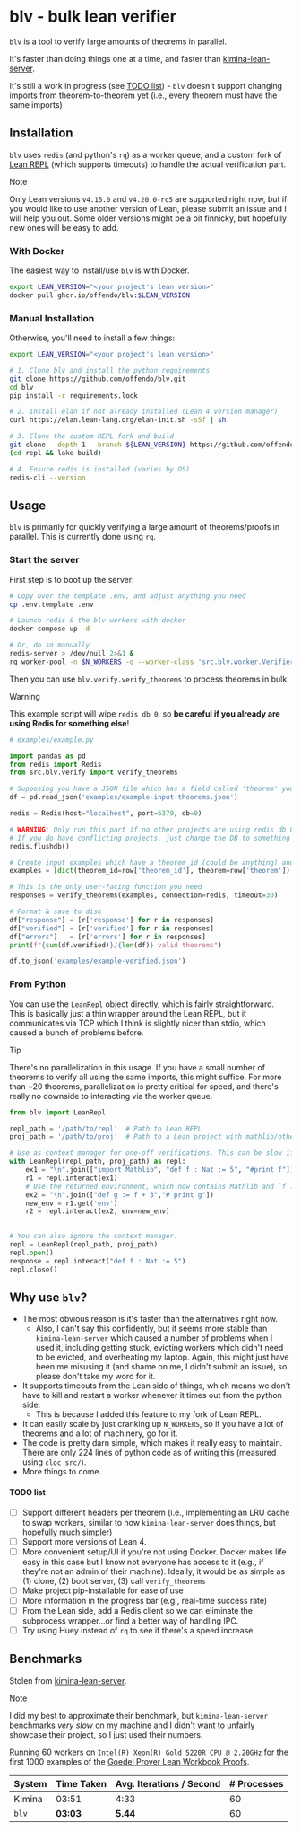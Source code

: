 # blv - bulk lean verifier

`blv` is a tool to verify large amounts of theorems in parallel. 

It's faster than doing things one at a time, and faster than [kimina-lean-server](https://github.com/project-numina/kimina-lean-server). 

It's still a work in progress (see [TODO list](#todo-list)) -  `blv` doesn't support changing imports from theorem-to-theorem yet (i.e., every theorem must have the same imports)

## Installation

`blv` uses `redis` (and python's `rq`) as a worker queue, and a custom fork of [Lean REPL](https://github.com/offendo/repl) (which supports timeouts) to handle the actual verification part.

> [!NOTE]
>
> Only Lean versions `v4.15.0` and `v4.20.0-rc5` are supported right now, but if you would like to use another version of Lean, please submit an issue and I will help you out. Some older versions might be a bit finnicky, but hopefully new ones will be easy to add. 

### With Docker

The easiest way to install/use `blv` is with Docker.

```bash
export LEAN_VERSION="<your project's lean version>"
docker pull ghcr.io/offendo/blv:$LEAN_VERSION
```

### Manual Installation

Otherwise, you'll need to install a few things:

```bash
export LEAN_VERSION="<your project's lean version>"

# 1. Clone blv and install the python requirements
git clone https://github.com/offendo/blv.git
cd blv
pip install -r requirements.lock

# 2. Install elan if not already installed (Lean 4 version manager)
curl https://elan.lean-lang.org/elan-init.sh -sSf | sh

# 3. Clone the custom REPL fork and build
git clone --depth 1 --branch ${LEAN_VERSION} https://github.com/offendo/repl.git
(cd repl && lake build)

# 4. Ensure redis is installed (varies by OS)
redis-cli --version

```

## Usage

`blv` is primarily for quickly verifying a large amount of theorems/proofs in parallel. This is currently done using `rq`.

### Start the server

First step is to boot up the server:

```bash
# Copy over the template .env, and adjust anything you need
cp .env.template .env

# Launch redis & the blv workers with docker
docker compose up -d

# Or, do so manually
redis-server > /dev/null 2>&1 &
rq worker-pool -n $N_WORKERS -q --worker-class 'src.blv.worker.VerifierWorker'
```

Then you can use `blv.verify.verify_theorems` to process theorems in bulk. 

> [!WARNING]
>
> This example script will wipe `redis db 0`, so **be careful if you already are using Redis for something else**!

```python
# examples/example.py

import pandas as pd
from redis import Redis
from src.blv.verify import verify_theorems

# Supposing you have a JSON file which has a field called 'theorem' you want to verify
df = pd.read_json('examples/example-input-theorems.json')

redis = Redis(host="localhost", port=6379, db=0)

# WARNING: Only run this part if no other projects are using redis db 0!
# If you do have conflicting projects, just change the DB to something else!
redis.flushdb()

# Create input examples which have a theorem_id (could be anything) and the theorem.
examples = [dict(theorem_id=row['theorem_id'], theorem=row['theorem']) for idx, row in df.iterrows()]

# This is the only user-facing function you need
responses = verify_theorems(examples, connection=redis, timeout=30)

# Format & save to disk
df["response"] = [r['response'] for r in responses]
df["verified"] = [r['verified'] for r in responses]
df["errors"]   = [r['errors'] for r in responses]
print(f"{sum(df.verified)}/{len(df)} valid theorems")

df.to_json('examples/example-verified.json')
```

### From Python

You can use the `LeanRepl` object directly, which is fairly straightforward. This is basically just a thin wrapper around the Lean REPL, but it communicates via TCP which I think is slightly nicer than stdio, which caused a bunch of problems before. 

> [!TIP]
>
> There's no parallelization in this usage. If you have a small number of theorems to verify all using the same imports, this might suffice. For more than ~20 theorems, parallelization is pretty critical for speed, and there's really no downside to interacting via the worker queue. 

```python
from blv import LeanRepl

repl_path = '/path/to/repl'  # Path to Lean REPL
proj_path = '/path/to/proj'  # Path to a Lean project with mathlib/other deps

# Use as context manager for one-off verifications. This can be slow if you do this in a loop since it'll start/stop the Lean REPL process on open/close, which means you'll have to reload any imports every single time.
with LeanRepl(repl_path, proj_path) as repl:
  	ex1 = "\n".join(["import Mathlib", "def f : Nat := 5", "#print f"])
    r1 = repl.interact(ex1)
    # Use the returned environment, which now contains Mathlib and `f`.
    ex2 = "\n".join(["def g := f + 3","# print g"])
    new_env = r1.get('env')
    r2 = repl.interact(ex2, env=new_env) 

    
# You can also ignore the context manager. 
repl = LeanRepl(repl_path, proj_path)
repl.open()
response = repl.interact("def f : Nat := 5")
repl.close()
```

## Why use `blv`?

* The most obvious reason is it's faster than the alternatives right now. 
  * Also, I can't say this confidently, but it seems more stable than `kimina-lean-server` which caused a number of problems when I used it, including getting stuck, evicting workers which didn't need to be evicted, and overheating my laptop. Again, this might just have been me misusing it (and shame on me, I didn't submit an issue), so please don't take my word for it. 
* It supports timeouts from the Lean side of things, which means we don't have to kill and restart a worker whenever it times out from the python side. 
  * This is because I added this feature to my fork of Lean REPL.
* It can easily scale by just cranking up `N_WORKERS`, so if you have a lot of theorems and a lot of machinery, go for it. 
* The code is pretty darn simple, which makes it really easy to maintain. There are only 224 lines of python code as of writing this (measured using `cloc src/`). 
* More things to come.

#### TODO list

- [ ] Support different headers per theorem (i.e., implementing an LRU cache to swap workers, similar to how `kimina-lean-server` does things, but hopefully much simpler)
- [ ] Support more versions of Lean 4.
- [ ] More convenient setup/UI if you're not using Docker. Docker makes life easy in this case but I know not everyone has access to it (e.g., if they're not an admin of their machine). Ideally, it would be as simple as (1) clone, (2) boot server, (3) call `verify_theorems`
- [ ] Make project pip-installable for ease of use
- [ ] More information in the progress bar (e.g., real-time success rate)
- [ ] From the Lean side, add a Redis client so we can eliminate the subprocess wrapper...or find a better way of handling IPC.
- [ ] Try using Huey instead of `rq` to see if there's a speed increase

## Benchmarks

Stolen from [kimina-lean-server](https://github.com/project-numina/kimina-lean-server).

> [!NOTE]
>
> I did my best to approximate their benchmark, but `kimina-lean-server` benchmarks *very slow* on my machine and I didn't want to unfairly showcase their project, so I just used their numbers.

Running 60 workers on `Intel(R) Xeon(R) Gold 5220R CPU @ 2.20GHz` for the first 1000 examples of the [Goedel Prover Lean Workbook Proofs](https://huggingface.co/datasets/Goedel-LM/Lean-workbook-proofs). 

| System | Time Taken | Avg. Iterations / Second | # Processes |
| ------ | ---------- | ------------------------ | ----------- |
| Kimina | 03:51      | 4:33                     | 60          |
| `blv`  | **03:03**  | **5.44**                 | 60          |

